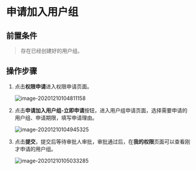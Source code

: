 # 申请加入用户组

## 前置条件

> 存在已经创建好的用户组。

## 操作步骤

1. 点击**权限申请**进入权限申请页面。

   ![image-20201210104811158](ApplyToGroups/image-20201210104811158.png)

2. 点击**申请加入用户组-立即申请**按钮，进入用户组申请页面，选择需要申请的用户组、申请期限，填写申请理由。

   ![image-20201210104945325](ApplyToGroups/image-20201210104945325.png)

3. 点击**提交**，提交后等待审批人审批，审批通过后，在**我的权限**页面可以查看刚才申请的用户组。

   ![image-20201210105033285](ApplyToGroups/image-20201210105033285.png)